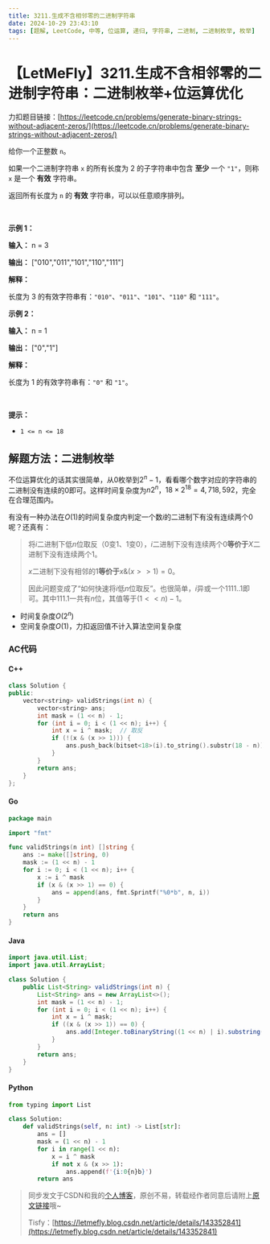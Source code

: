 ```yaml
---
title: 3211.生成不含相邻零的二进制字符串
date: 2024-10-29 23:43:10
tags: [题解, LeetCode, 中等, 位运算, 递归, 字符串, 二进制, 二进制枚举, 枚举]
---
```


# 【LetMeFly】3211.生成不含相邻零的二进制字符串：二进制枚举+位运算优化

力扣题目链接：[https://leetcode.cn/problems/generate-binary-strings-without-adjacent-zeros/](https://leetcode.cn/problems/generate-binary-strings-without-adjacent-zeros/)

<p>给你一个正整数 <code>n</code>。</p>

<p>如果一个二进制字符串 <code>x</code> 的所有长度为 2 的<span data-keyword="substring-nonempty">子字符串</span>中包含 <strong>至少</strong> 一个 <code>"1"</code>，则称 <code>x</code> 是一个<strong> 有效</strong> 字符串。</p>

<p>返回所有长度为 <code>n</code> 的<strong> 有效</strong> 字符串，可以以任意顺序排列。</p>

<p>&nbsp;</p>

<p><strong class="example">示例 1：</strong></p>

<div class="example-block">
<p><strong>输入：</strong> <span class="example-io">n = 3</span></p>

<p><strong>输出：</strong> <span class="example-io">["010","011","101","110","111"]</span></p>

<p><strong>解释：</strong></p>

<p>长度为 3 的有效字符串有：<code>"010"</code>、<code>"011"</code>、<code>"101"</code>、<code>"110"</code> 和 <code>"111"</code>。</p>
</div>

<p><strong class="example">示例 2：</strong></p>

<div class="example-block">
<p><strong>输入：</strong> <span class="example-io">n = 1</span></p>

<p><strong>输出：</strong> <span class="example-io">["0","1"]</span></p>

<p><strong>解释：</strong></p>

<p>长度为 1 的有效字符串有：<code>"0"</code> 和 <code>"1"</code>。</p>
</div>

<p>&nbsp;</p>

<p><strong>提示：</strong></p>

<ul>
	<li><code>1 &lt;= n &lt;= 18</code></li>
</ul>


    
## 解题方法：二进制枚举

不位运算优化的话其实很简单，从$0$枚举到$2^n-1$，看看哪个数字对应的字符串的二进制没有连续的$0$即可。这样时间复杂度为$n2^n$，$18\times 2^{18}=4,718,592$，完全在合理范围内。

有没有一种办法在$O(1)$的时间复杂度内判定一个数$i$的二进制下有没有连续两个$0$呢？还真有：

> 将$i$二进制下低$n$位取反（$0$变$1$、$1$变$0$），$i$二进制下没有连续两个$0$**等价于**$X$二进制下没有连续两个$1$。
>
> $x$二进制下没有相邻的$1$**等价于**$x \& (x >> 1)=0$。
>
> 因此问题变成了“如何快速将$i$低$n$位取反”。也很简单，$i$异或一个$1111..1$即可。其中$111.1$一共有$n$位，其值等于$(1 << n) - 1$。

+ 时间复杂度$O(2^n)$
+ 空间复杂度$O(1)$，力扣返回值不计入算法空间复杂度

### AC代码

#### C++

```cpp
class Solution {
public:
    vector<string> validStrings(int n) {
        vector<string> ans;
        int mask = (1 << n) - 1;
        for (int i = 0; i < (1 << n); i++) {
            int x = i ^ mask;  // 取反
            if (!(x & (x >> 1))) {
                ans.push_back(bitset<18>(i).to_string().substr(18 - n));
            }
        }
        return ans;
    }
};
```

#### Go

```go
package main

import "fmt"

func validStrings(n int) []string {
    ans := make([]string, 0)
    mask := (1 << n) - 1
    for i := 0; i < (1 << n); i++ {
        x := i ^ mask
        if (x & (x >> 1) == 0) {
            ans = append(ans, fmt.Sprintf("%0*b", n, i))
        }
    }
    return ans
}
```

#### Java

```java
import java.util.List;
import java.util.ArrayList;

class Solution {
    public List<String> validStrings(int n) {
        List<String> ans = new ArrayList<>();
        int mask = (1 << n) - 1;
        for (int i = 0; i < (1 << n); i++) {
            int x = i ^ mask;
            if ((x & (x >> 1)) == 0) {
                ans.add(Integer.toBinaryString((1 << n) | i).substring(1));  // 往n位“带有前导0的二进制”的前面加个1，再去掉
            }
        }
        return ans;
    }
}
```

#### Python

```python
from typing import List

class Solution:
    def validStrings(self, n: int) -> List[str]:
        ans = []
        mask = (1 << n) - 1
        for i in range(1 << n):
            x = i ^ mask
            if not x & (x >> 1):
                ans.append(f'{i:0{n}b}')
        return ans
```

> 同步发文于CSDN和我的[个人博客](https://blog.letmefly.xyz/)，原创不易，转载经作者同意后请附上[原文链接](https://blog.letmefly.xyz/2024/10/29/LeetCode%203211.%E7%94%9F%E6%88%90%E4%B8%8D%E5%90%AB%E7%9B%B8%E9%82%BB%E9%9B%B6%E7%9A%84%E4%BA%8C%E8%BF%9B%E5%88%B6%E5%AD%97%E7%AC%A6%E4%B8%B2/)哦~
>
> Tisfy：[https://letmefly.blog.csdn.net/article/details/143352841](https://letmefly.blog.csdn.net/article/details/143352841)
